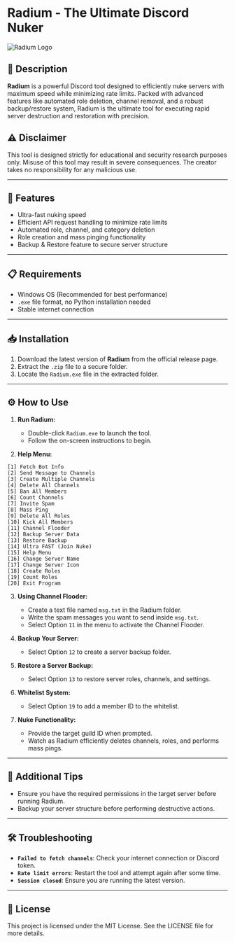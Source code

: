 # Radium - The Ultimate Discord Nuker

![Radium Logo](https://github.com/user-attachments/assets/1fc094f9-1e7d-4c28-9e48-41cb432b5a16)

## 🧨 Description
**Radium** is a powerful Discord tool designed to efficiently nuke servers with maximum speed while minimizing rate limits. Packed with advanced features like automated role deletion, channel removal, and a robust backup/restore system, Radium is the ultimate tool for executing rapid server destruction and restoration with precision.

## ⚠️ Disclaimer
This tool is designed strictly for educational and security research purposes only. Misuse of this tool may result in severe consequences. The creator takes no responsibility for any malicious use.

---

## 🚀 Features
- Ultra-fast nuking speed
- Efficient API request handling to minimize rate limits
- Automated role, channel, and category deletion
- Role creation and mass pinging functionality
- Backup & Restore feature to secure server structure

---

## 📋 Requirements
- Windows OS (Recommended for best performance)
- `.exe` file format, no Python installation needed
- Stable internet connection

---

## 📥 Installation
1. Download the latest version of **Radium** from the official release page.
2. Extract the `.zip` file to a secure folder.
3. Locate the `Radium.exe` file in the extracted folder.

---

## ⚙️ How to Use
1. **Run Radium:**
   - Double-click `Radium.exe` to launch the tool.
   - Follow the on-screen instructions to begin.

2. **Help Menu:**
```
[1] Fetch Bot Info
[2] Send Message to Channels
[3] Create Multiple Channels
[4] Delete All Channels
[5] Ban All Members
[6] Count Channels
[7] Invite Spam
[8] Mass Ping
[9] Delete All Roles
[10] Kick All Members
[11] Channel Flooder
[12] Backup Server Data
[13] Restore Backup
[14] Ultra FAST (Join Nuke)
[15] Help Menu
[16] Change Server Name
[17] Change Server Icon
[18] Create Roles
[19] Count Roles
[20] Exit Program
```

3. **Using Channel Flooder:**
   - Create a text file named `msg.txt` in the Radium folder.
   - Write the spam messages you want to send inside `msg.txt`.
   - Select Option `11` in the menu to activate the Channel Flooder.

4. **Backup Your Server:**
   - Select Option `12` to create a server backup folder.

5. **Restore a Server Backup:**
   - Select Option `13` to restore server roles, channels, and settings.

6. **Whitelist System:**
   - Select Option `19` to add a member ID to the whitelist.

7. **Nuke Functionality:**
   - Provide the target guild ID when prompted.
   - Watch as Radium efficiently deletes channels, roles, and performs mass pings.

---

## 🧩 Additional Tips
- Ensure you have the required permissions in the target server before running Radium.
- Backup your server structure before performing destructive actions.

---

## 🛠 Troubleshooting
- **`Failed to fetch channels`**: Check your internet connection or Discord token.
- **`Rate limit errors`**: Restart the tool and attempt again after some time.
- **`Session closed`**: Ensure you are running the latest version.

---

## 📜 License
This project is licensed under the MIT License. See the LICENSE file for more details.
